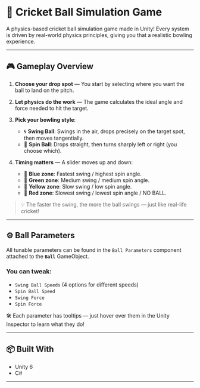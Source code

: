 # 🏏 Cricket Ball Simulation Game

A physics-based cricket ball simulation game made in Unity! Every system is driven by real-world physics principles, giving you that a realistic bowling experience.

---

## 🎮 Gameplay Overview

1. **Choose your drop spot** — You start by selecting where you want the ball to land on the pitch.
2. **Let physics do the work** — The game calculates the ideal angle and force needed to hit the target.
3. **Pick your bowling style**:
   - 🌀 **Swing Ball**: Swings in the air, drops precisely on the target spot, then moves tangentially.
   - 🔁 **Spin Ball**: Drops straight, then turns sharply left or right (you choose which).

4. **Timing matters** — A slider moves up and down:
   - 🎯 **Blue zone**: Fastest swing / highest spin angle.
   - 🎯 **Green zone**: Medium swing / medium spin angle.
   - 🎯 **Yellow zone**: Slow swing / low spin angle.
   - 🔴 **Red zone**: Slowest swing / lowest spin angle / NO BALL.

> 💡 The faster the swing, the more the ball swings — just like real-life cricket!

---

## ⚙️ Ball Parameters

All tunable parameters can be found in the `Ball Parameters` component attached to the **`Ball`** GameObject.

### You can tweak:
- `Swing Ball Speeds` (4 options for different speeds)
- `Spin Ball Speed`
- `Swing Force`
- `Spin Force`

🛠 Each parameter has tooltips — just hover over them in the Unity Inspector to learn what they do!

---

## 📦 Built With
- Unity 6
- C#

---
